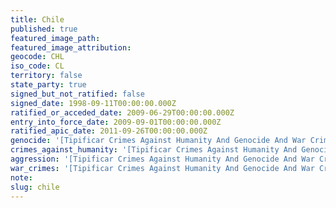 ```yaml
---
title: Chile
published: true
featured_image_path:
featured_image_attribution:
geocode: CHL
iso_code: CL
territory: false
state_party: true
signed_but_not_ratified: false
signed_date: 1998-09-11T00:00:00.000Z
ratified_or_acceded_date: 2009-06-29T00:00:00.000Z
entry_into_force_date: 2009-09-01T00:00:00.000Z
ratified_apic_date: 2011-09-26T00:00:00.000Z
genocide: '[Tipificar Crimes Against Humanity And Genocide And War Crimes And Crimes Bill # 6406-07, Article 11, 12](https://iccdb.hrlc.net/data/doc/247/)'
crimes_against_humanity: '[Tipificar Crimes Against Humanity And Genocide And War Crimes And Crimes Bill # 6406-07, Article 14, 15] (https://iccdb.hrlc.net/data/doc/247/)'
aggression: '[Tipificar Crimes Against Humanity And Genocide And War Crimes And Crimes Bill # 6406-07, Article 1(2)] (https://iccdb.hrlc.net/data/doc/247/)'
war_crimes: '[Tipificar Crimes Against Humanity And Genocide And War Crimes And Crimes #Bill 6406-07, Title 2](https://iccdb.hrlc.net/data/doc/247/)'
note:
slug: chile
---
```



